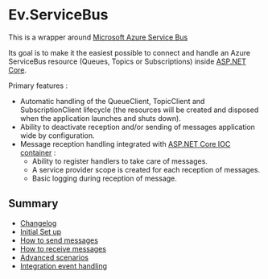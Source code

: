 # Ev.ServiceBus

This is a wrapper around [Microsoft Azure Service Bus](https://github.com/Azure/azure-service-bus)

Its goal is to make it the easiest possible to connect and handle an Azure ServiceBus resource (Queues, Topics or Subscriptions) inside [ASP.NET Core](https://docs.microsoft.com/en-us/aspnet/core/?view=aspnetcore-2.2).

Primary features :
- Automatic handling of the QueueClient, TopicClient and SubscriptionClient lifecycle (the resources will be created and disposed when the application launches and shuts down).
- Ability to deactivate reception and/or sending of messages application wide by configuration.
- Message reception handling integrated with [ASP.NET Core IOC container](https://www.nuget.org/packages/Microsoft.Extensions.DependencyInjection.Abstractions/) :
    - Ability to register handlers to take care of messages.
    - A service provider scope is created for each reception of messages.
    - Basic logging during reception of message.

## Summary

* [Changelog](./docs/CHANGELOG.md)
* [Initial Set up](./docs/SetUp.md)
* [How to send messages](./docs/SendMessages.md)
* [How to receive messages](./docs/ReceiveMessages.md)
* [Advanced scenarios](./docs/AdvancedScenarios.md)
* [Integration event handling](./docs/Ev.ServiceBus.IntegrationEvents.md)